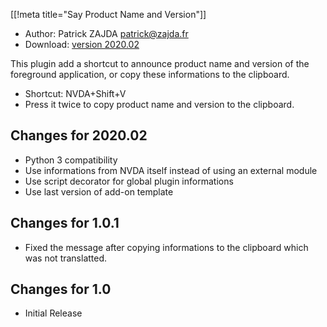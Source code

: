[[!meta title="Say Product Name and Version"]]

* Author: Patrick ZAJDA <patrick@zajda.fr>
* Download: [version 2020.02][downloadLink]

This plugin add a shortcut to announce product name and version of the foreground application, or copy these informations to the clipboard.

* Shortcut: NVDA+Shift+V
* Press it twice to copy product name and version to the clipboard.

## Changes for 2020.02 ##

* Python 3 compatibility
* Use informations from NVDA itself instead of using an external module
* Use script decorator for global plugin informations
* Use last version of add-on template

## Changes for 1.0.1 ##

* Fixed the message after copying informations to the clipboard which was not translatted.

## Changes for 1.0 ##

* Initial Release

[downloadLink]: http://patrick.zajda.fr/nvda/sayProductNameAndVersion.nvda-addon
